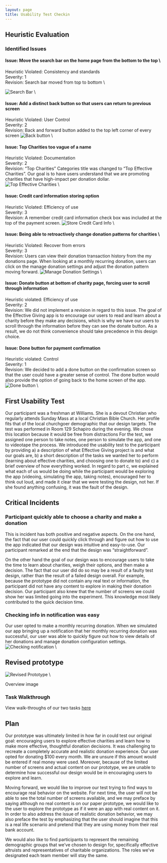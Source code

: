 ```yaml
---
layout: page
title: Usability Test Checkin
---
```


## Heuristic Evaluation

### Identified Issues
#### Issue: Move the search bar on the home page from the bottom to the top \
Heuristic Violated: Consistency and standards  
Severity: 1  
Revision: Search bar moved from top to bottom \

![Search Bar](img/File_0011.jpeg) \

#### Issue: Add a distinct back button so that users can return to previous screen
Heuristic Violated: User Control  
Severity: 2  
Revision: Back and forward button added to the top left corner of every screen
![Back button](img/File_007.jpeg) \

#### Issue: Top Charities too vague of a name
Heuristic Violated: Documentation  
Severity: 2  
Revision: “Top Charities” Categories title was changed to “Top Effective Charities”. Our goal is to have users understand that we are promoting charities that have high-impact per donation dollar.
![Top Effective Charities](img/File_004.jpeg) \

#### Issue: Credit card information storing option
Heuristic Violated: Efficiency of use  
Severity: 3  
Revision: A remember credit card information check box was included at the top of the payment screen.
![Store Credit Card Info](img/File_002.jpeg) \

#### Issue: Being able to retroactively change donation patterns for charities \
Heuristic Violated: Recover from errors  
Severity: 3  
Revision: Users can view their donation transaction history from the my donations page. When looking at a monthly recurring donation, users can click on the manage donation settings and adjust the donation pattern moving forward.
![Manage Donation Settings](img/File_005.jpeg) \

#### Issue: Donate button at bottom of charity page, forcing user to scroll through information
Heuristic violated: Efficiency of use  
Severity: 2  
Revision: We did not implement a revision in regard to this issue. The goal of the Effective Giving app is to encourage our users to read and learn about a charity before they make any decisions, which is why we have our users to scroll through the information before they can see the donate button. As a result, we do not think convenience should take precedence in this design choice.

#### Issue: Done button for payment confirmation
Heuristic violated: Control  
Severity: 1  
Revision: We decided to add a done button on the confirmation screen so that the user could have a greater sense of control.
The done button would also provide the option of going back to the home screen of the app.
![Done button](img/File_000.jpeg) \

## First Usability Test
Our participant was a freshman at Williams. She is a devout Christian who regularly attends Sunday Mass at a local Christian Bible Church. Her profile fits that of the local churchgoer demographic that our design targets. The test was performed in Room 129 Schapiro during the evening. We chose this location because it would be free from distractions
For the test, we assigned one person to take notes, one person to simulate the app, and one to videotape the process. We introduced the usability test to the participant by providing a) a description of what Effective Giving project is and what our goals are, b) a short description of the tasks we wanted her to perform (learning about effective charities, and choosing one to donate to) and c) a brief overview of how everything worked. In regard to part c, we explained what each of us would be doing while the participant would be exploring the app (videoing, simulating the app, taking notes), encouraged her to think out loud, and made it clear that we were testing the design, not her. If she found anything confusing, it was the fault of the design.

## Critical Incidents
### Participant quickly able to choose a charity and make a donation
This is incident has both positive and negative aspects. On the one hand, the fact that our user could quickly click through and figure out how to use the app indicated that our design was intuitive and easy-to-use. Our participant remarked at the end that the design was “straightforward”.

On the other hand the goal of our design was to encourage users to take the time to learn about charities, weigh their options, and then make a decision. The fact that our user did do so may be a result of a faulty test design, rather than the result of a failed design overall. For example, because the prototype did not contain any real text or information, the participant did not have any content to explore in making their donation decision. Our participant also knew that the number of screens we could show her was limited going into the experiment. This knowledge most likely contributed to the quick decision time.

### Checking info in notification was easy
Our user opted to make a monthly recurring donation. When we simulated our app bringing up a notification that her monthly recurring donation was successful, our user was able to quickly figure out how to view details of her donations and manage donation configuration settings.
![Checking notification](img/File_0066.jpeg) \

## Revised prototype
![Revised Prototype](img/File_006.jpeg) \

Overview image

### Task Walkthrough

View walk-throughs of our two tasks [here](paper-prototype.html)

## Plan

Our prototype was ultimately limited in how far in could test our original goal: encouraging users to explore effective charities and learn how to make more effective, thoughtful donation decisions. It was challenging to recreate a completely accurate and realistic donation experience. Our user opted for donating $100 every month. We are unsure if this amount would be entered if real money were used. Moreover, because of the limited number of screens and actual content on our prototype, we are unable to determine how successful our design would be in encouraging users to explore and learn.

Moving forward, we would like to improve our test trying to find ways to encourage real behavior on the website. For next time, the user will not be able to see the total number of screens available, and we may preface by saying although no real content is on our paper prototype, we would like to the user to explore the prototype as if it were an app with real content on it. In order to also address the issue of realistic donation behavior, we may also preface the test by emphasizing that the user should imagine that this is a real life scenario and pretend that they are using money from their real bank account.

We would also like to find participants to represent the remaining demographic groups that we’ve chosen to design for, specifically effective altruists and representatives of charitable organizations. The roles we’ve designated each team member will stay the same.
